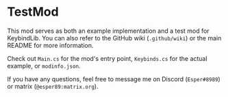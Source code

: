 ﻿# TestMod

This mod serves as both an example implementation and a test mod for KeybindLib. You can also refer to the GitHub wiki (`.github/wiki`) or the main README for more information.

Check out `Main.cs` for the mod's entry point, `Keybinds.cs` for the actual example, or `modinfo.json`.

If you have any questions, feel free to message me on Discord (`Esper#8989`) or matrix (`@esper89:matrix.org`).
